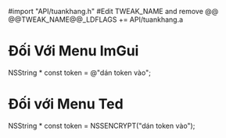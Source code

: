#import "API/tuankhang.h"
#Edit TWEAK_NAME and remove @@
@@TWEAK_NAME@@_LDFLAGS += API/tuankhang.a
# Đối Với Menu ImGui
NSString * const token = @"dán token vào";
# Đối với Menu Ted
NSString * const token = NSSENCRYPT("dán token vào");
